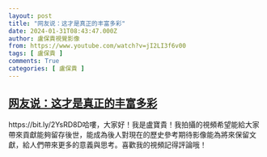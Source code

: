 ```yaml
---
layout: post
title: "网友说：这才是真正的丰富多彩"
date: 2024-01-31T08:43:47.000Z
author: 盧保貴視覺影像
from: https://www.youtube.com/watch?v=jI2LI3f6v00
tags: [ 盧保貴 ]
comments: True
categories: [ 盧保貴 ]
---
```

<!--1706690627000-->
[网友说：这才是真正的丰富多彩](https://www.youtube.com/watch?v=jI2LI3f6v00)
------

<div>
https://bit.ly/2YsRD8D哈嘍，大家好！我是盧寶貴！我拍攝的視頻希望能給大家帶來貢獻能夠留存後世，能成為後人對現在的歷史參考期待影像能為將來保留文獻，給人們帶來更多的意義與思考。喜歡我的視頻記得評論哦！
</div>
